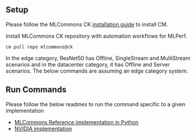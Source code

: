 ## Setup
Please follow the MLCommons CK [installation guide](https://github.com/mlcommons/ck/blob/master/docs/installation.md) to install CM.

Install MLCommons CK repository with automation workflows for MLPerf.

```
cm pull repo mlcommons@ck
```


In the edge category, ResNet50 has Offline, SingleStream and MultiStream scenarios and in the datacenter category, it has Offline and Server scenarios. The below commands are assuming an edge category system. 

## Run Commands
Please follow the below readmes to run the command specific to a given implementation

* [MLCommons Reference implementation in Python](README_reference.md)
* [NVIDIA implementation](README_nvidia.md)
